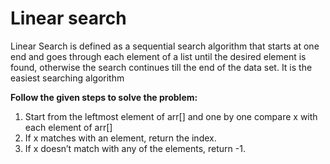 # Linear search

Linear Search is defined as a sequential search algorithm that starts at one end and goes through each element of a list until the desired element is found, otherwise the search continues till the end of the data set. It is the easiest searching algorithm

**Follow the given steps to solve the problem:**

1. Start from the leftmost element of arr[] and one by one compare x with each element of arr[]
2. If x matches with an element, return the index.
3. If x doesn’t match with any of the elements, return -1.
